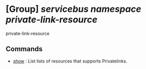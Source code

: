 # [Group] _servicebus namespace private-link-resource_

private-link-resource

## Commands

- [show](/Commands/servicebus/namespace/private-link-resource/_show.md)
: List lists of resources that supports Privatelinks.
